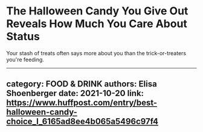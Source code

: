 # The Halloween Candy You Give Out Reveals How Much You Care About Status

Your stash of treats often says more about you than the trick-or-treaters you're feeding.

---
category: FOOD & DRINK
authors: Elisa Shoenberger
date: 2021-10-20
link: https://www.huffpost.com/entry/best-halloween-candy-choice_l_6165ad8ee4b065a5496c97f4
---
